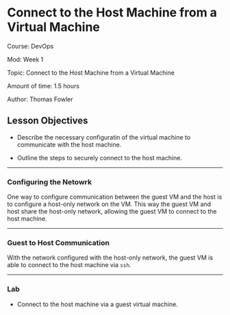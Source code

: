 # **Connect to the Host Machine from a Virtual Machine**

Course: DevOps

Mod: Week 1

Topic: Connect to the Host Machine from a Virtual Machine

Amount of time: 1.5 hours

Author: Thomas Fowler

## **Lesson Objectives**

* Describe the necessary configuratin of the virtual machine
to communicate with the host machine.

* Outline the steps to securely connect to the host machine.

--------------------------------------------

### **Configuring the Netowrk**

One way to configure communication between the guest VM and
the host is to configure a host-only network on the VM. This
way the guest VM and host share the host-only network, allowing
the guest VM to connect to the host machine. 

--------------------------------------------

### **Guest to Host Communication**

With the network configured with the host-only network,
the guest VM is able to connect to the host machine via
`ssh`.

--------------------------------------------

### **Lab**

* Connect to the host machine via a guest virtual machine.
